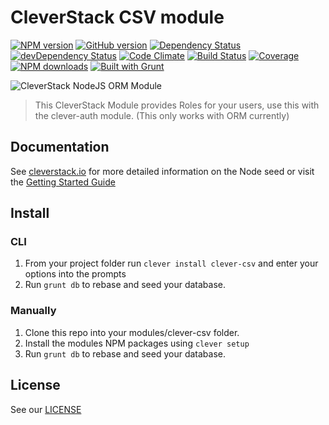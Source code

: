 CleverStack CSV module
====================
[![NPM version](https://badge.fury.io/js/clever-csv.png)](http://badge.fury.io/js/clever-csv) [![GitHub version](https://badge.fury.io/gh/cleverstack%2Fclever-csv.png)](http://badge.fury.io/gh/cleverstack%2Fclever-csv) [![Dependency Status](https://david-dm.org/CleverStack/clever-csv.png)](https://david-dm.org/CleverStack/clever-csv) [![devDependency Status](https://david-dm.org/CleverStack/clever-csv/dev-status.png)](https://david-dm.org/CleverStack/clever-csv#info=devDependencies) [![Code Climate](https://codeclimate.com/github/CleverStack/clever-csv.png)](https://codeclimate.com/github/CleverStack/clever-csv) 
[![Build Status](https://secure.travis-ci.org/CleverStack/clever-csv.png?branch=master)](https://travis-ci.org/CleverStack/clever-csv) 
[![Coverage](https://codeclimate.com/github/CleverStack/clever-csv/coverage.png)](https://codeclimate.com/github/CleverStack/clever-csv) [![NPM downloads](http://img.shields.io/npm/dm/clever-csv.png)](https://www.npmjs.org/package/clever-csv) 
[![Built with Grunt](https://cdn.gruntjs.com/builtwith.png)](http://gruntjs.com/) 

![CleverStack NodeJS ORM Module](http://cleverstack.github.io/assets/img/logos/node-seed-logo-clean.png "CleverStack CSV processing")
<blockquote>
This CleverStack Module provides Roles for your users, use this with the clever-auth module. (This only works with ORM currently)
</blockquote>

## Documentation

See [cleverstack.io](http://cleverstack.io/documentation/backend) for more detailed information on the Node seed or visit the [Getting Started Guide](http://cleverstack.io/getting-started/)

## Install

### CLI
1. From your project folder run `clever install clever-csv` and enter your options into the prompts
2. Run `grunt db` to rebase and seed your database.

### Manually
1. Clone this repo into your modules/clever-csv folder.
3. Install the modules NPM packages using `clever setup`
3. Run `grunt db` to rebase and seed your database.

## License

See our [LICENSE](https://github.com/CleverStack/clever-csv/blob/master/LICENSE)
